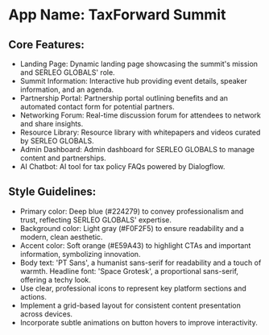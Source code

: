 # **App Name**: TaxForward Summit

## Core Features:

- Landing Page: Dynamic landing page showcasing the summit's mission and SERLEO GLOBALS' role.
- Summit Information: Interactive hub providing event details, speaker information, and an agenda.
- Partnership Portal: Partnership portal outlining benefits and an automated contact form for potential partners.
- Networking Forum: Real-time discussion forum for attendees to network and share insights.
- Resource Library: Resource library with whitepapers and videos curated by SERLEO GLOBALS.
- Admin Dashboard: Admin dashboard for SERLEO GLOBALS to manage content and partnerships.
- AI Chatbot: AI tool for tax policy FAQs powered by Dialogflow.

## Style Guidelines:

- Primary color: Deep blue (#224279) to convey professionalism and trust, reflecting SERLEO GLOBALS' expertise.
- Background color: Light gray (#F0F2F5) to ensure readability and a modern, clean aesthetic.
- Accent color: Soft orange (#E59A43) to highlight CTAs and important information, symbolizing innovation.
- Body text: 'PT Sans', a humanist sans-serif for readability and a touch of warmth. Headline font: 'Space Grotesk', a proportional sans-serif, offering a techy look.
- Use clear, professional icons to represent key platform sections and actions.
- Implement a grid-based layout for consistent content presentation across devices.
- Incorporate subtle animations on button hovers to improve interactivity.